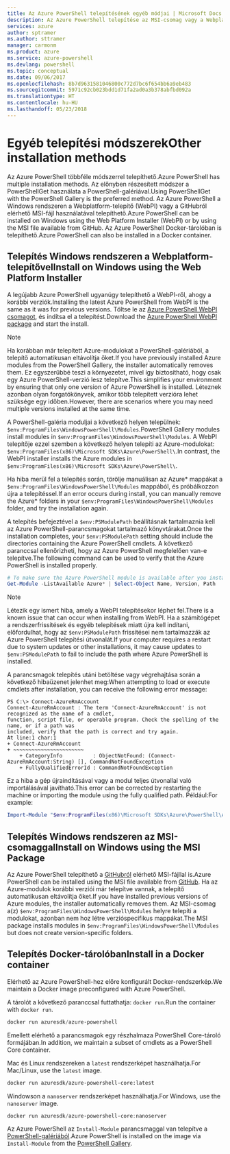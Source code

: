```yaml
---
title: Az Azure PowerShell telepítésének egyéb módjai | Microsoft Docs
description: Az Azure PowerShell telepítése az MSI-csomag vagy a Webplatform-telepítő használatával.
services: azure
author: sptramer
ms.author: sttramer
manager: carmonm
ms.product: azure
ms.service: azure-powershell
ms.devlang: powershell
ms.topic: conceptual
ms.date: 09/06/2017
ms.openlocfilehash: 8b7d9631581046800c772d7bc6f654bb6a9eb483
ms.sourcegitcommit: 5971c92cb023bdd1d71fa2ad0a3b378abfbd092a
ms.translationtype: HT
ms.contentlocale: hu-HU
ms.lasthandoff: 05/23/2018
---
```

# <a name="other-installation-methods"></a><span data-ttu-id="5a2f2-103">Egyéb telepítési módszerek</span><span class="sxs-lookup"><span data-stu-id="5a2f2-103">Other installation methods</span></span>

<span data-ttu-id="5a2f2-104">Az Azure PowerShell többféle módszerrel telepíthető.</span><span class="sxs-lookup"><span data-stu-id="5a2f2-104">Azure PowerShell has multiple installation methods.</span></span> <span data-ttu-id="5a2f2-105">Az előnyben részesített módszer a PowerShellGet használata a PowerShell-galériával.</span><span class="sxs-lookup"><span data-stu-id="5a2f2-105">Using PowerShellGet with the PowerShell Gallery is the preferred method.</span></span> <span data-ttu-id="5a2f2-106">Az Azure PowerShell a Windows rendszeren a Webplatform-telepítő (WebPI) vagy a GitHubról elérhető MSI-fájl használatával telepíthető.</span><span class="sxs-lookup"><span data-stu-id="5a2f2-106">Azure PowerShell can be installed on Windows using the Web Platform Installer (WebPI) or by using the MSI file available from GitHub.</span></span> <span data-ttu-id="5a2f2-107">Az Azure PowerShell Docker-tárolóban is telepíthető.</span><span class="sxs-lookup"><span data-stu-id="5a2f2-107">Azure PowerShell can also be installed in a Docker container.</span></span>

## <a name="install-on-windows-using-the-web-platform-installer"></a><span data-ttu-id="5a2f2-108">Telepítés Windows rendszeren a Webplatform-telepítővel</span><span class="sxs-lookup"><span data-stu-id="5a2f2-108">Install on Windows using the Web Platform Installer</span></span>

<span data-ttu-id="5a2f2-109">A legújabb Azure PowerShell ugyanúgy telepíthető a WebPI-ről, ahogy a korábbi verziók.</span><span class="sxs-lookup"><span data-stu-id="5a2f2-109">Installing the latest Azure PowerShell from WebPI is the same as it was for previous versions.</span></span>
<span data-ttu-id="5a2f2-110">Töltse le az [Azure PowerShell WebPI csomagot](http://aka.ms/webpi-azps), és indítsa el a telepítést.</span><span class="sxs-lookup"><span data-stu-id="5a2f2-110">Download the [Azure PowerShell WebPI package](http://aka.ms/webpi-azps) and start the install.</span></span>

> [!NOTE]
> <span data-ttu-id="5a2f2-111">Ha korábban már telepített Azure-modulokat a PowerShell-galériából, a telepítő automatikusan eltávolítja őket.</span><span class="sxs-lookup"><span data-stu-id="5a2f2-111">If you have previously installed Azure modules from the PowerShell Gallery, the installer automatically removes them.</span></span> <span data-ttu-id="5a2f2-112">Ez egyszerűbbé teszi a környezetet, mivel így biztosítható, hogy csak egy Azure PowerShell-verzió lesz telepítve.</span><span class="sxs-lookup"><span data-stu-id="5a2f2-112">This simplifies your environment by ensuring that only one version of Azure PowerShell is installed.</span></span> <span data-ttu-id="5a2f2-113">Léteznek azonban olyan forgatókönyvek, amikor több telepített verzióra lehet szüksége egy időben.</span><span class="sxs-lookup"><span data-stu-id="5a2f2-113">However, there are scenarios where you may need multiple versions installed at the same time.</span></span>
>
> <span data-ttu-id="5a2f2-114">A PowerShell-galéria moduljai a következő helyen települnek: `$env:ProgramFiles\WindowsPowerShell\Modules`.</span><span class="sxs-lookup"><span data-stu-id="5a2f2-114">PowerShell Gallery modules install modules in `$env:ProgramFiles\WindowsPowerShell\Modules`.</span></span> <span data-ttu-id="5a2f2-115">A WebPI telepítője ezzel szemben a következő helyen telepíti az Azure-modulokat: `$env:ProgramFiles(x86)\Microsoft SDKs\Azure\PowerShell\`.</span><span class="sxs-lookup"><span data-stu-id="5a2f2-115">In contrast, the WebPI installer installs the Azure modules in `$env:ProgramFiles(x86)\Microsoft SDKs\Azure\PowerShell\`.</span></span>
>
> <span data-ttu-id="5a2f2-116">Ha hiba merül fel a telepítés során, törölje manuálisan az Azure\* mappákat a `$env:ProgramFiles\WindowsPowerShell\Modules` mappából, és próbálkozzon újra a telepítéssel.</span><span class="sxs-lookup"><span data-stu-id="5a2f2-116">If an error occurs during install, you can manually remove the Azure\* folders in your `$env:ProgramFiles\WindowsPowerShell\Modules` folder, and try the installation again.</span></span>

<span data-ttu-id="5a2f2-117">A telepítés befejeztével a `$env:PSModulePath` beállításnak tartalmaznia kell az Azure PowerShell-parancsmagokat tartalmazó könyvtárakat.</span><span class="sxs-lookup"><span data-stu-id="5a2f2-117">Once the installation completes, your `$env:PSModulePath` setting should include the directories containing the Azure PowerShell cmdlets.</span></span> <span data-ttu-id="5a2f2-118">A következő paranccsal ellenőrizheti, hogy az Azure PowerShell megfelelően van-e telepítve.</span><span class="sxs-lookup"><span data-stu-id="5a2f2-118">The following command can be used to verify that the Azure PowerShell is installed properly.</span></span>

```powershell
# To make sure the Azure PowerShell module is available after you install
Get-Module -ListAvailable Azure* | Select-Object Name, Version, Path
```

> [!NOTE]
> <span data-ttu-id="5a2f2-119">Létezik egy ismert hiba, amely a WebPI telepítésekor léphet fel.</span><span class="sxs-lookup"><span data-stu-id="5a2f2-119">There is a known issue that can occur when installing from WebPI.</span></span> <span data-ttu-id="5a2f2-120">Ha a számítógépet a rendszerfrissítések és egyéb telepítések miatt újra kell indítani, előfordulhat, hogy az `$env:PSModulePath` frissítései nem tartalmazzák az Azure PowerShell telepítési útvonalát.</span><span class="sxs-lookup"><span data-stu-id="5a2f2-120">If your computer requires a restart due to system updates or other installations, it may cause updates to `$env:PSModulePath` to fail to include the path where Azure PowerShell is installed.</span></span>

<span data-ttu-id="5a2f2-121">A parancsmagok telepítés utáni betöltése vagy végrehajtása során a következő hibaüzenet jelenhet meg:</span><span class="sxs-lookup"><span data-stu-id="5a2f2-121">When attempting to load or execute cmdlets after installation, you can receive the following error message:</span></span>

```
PS C:\> Connect-AzureRmAccount
Connect-AzureRmAccount : The term 'Connect-AzureRmAccount' is not recognized as the name of a cmdlet,
function, script file, or operable program. Check the spelling of the name, or if a path was
included, verify that the path is correct and try again.
At line:1 char:1
+ Connect-AzureRmAccount
+ ~~~~~~~~~~~~~~~~~~~~~~~
    + CategoryInfo          : ObjectNotFound: (Connect-AzureRmAccount:String) [], CommandNotFoundException
    + FullyQualifiedErrorId : CommandNotFoundException
```

<span data-ttu-id="5a2f2-122">Ez a hiba a gép újraindításával vagy a modul teljes útvonallal való importálásával javítható.</span><span class="sxs-lookup"><span data-stu-id="5a2f2-122">This error can be corrected by restarting the machine or importing the module using the fully qualified path.</span></span> <span data-ttu-id="5a2f2-123">Például:</span><span class="sxs-lookup"><span data-stu-id="5a2f2-123">For example:</span></span>

```powershell
Import-Module "$env:ProgramFiles(x86)\Microsoft SDKs\Azure\PowerShell\AzureRM.psd1"
```

## <a name="install-on-windows-using-the-msi-package"></a><span data-ttu-id="5a2f2-124">Telepítés Windows rendszeren az MSI-csomaggal</span><span class="sxs-lookup"><span data-stu-id="5a2f2-124">Install on Windows using the MSI Package</span></span>

<span data-ttu-id="5a2f2-125">Az Azure PowerShell telepíthető a [GitHubról](https://aka.ms/azps-release) elérhető MSI-fájllal is.</span><span class="sxs-lookup"><span data-stu-id="5a2f2-125">Azure PowerShell can be installed using the MSI file available from [GitHub](https://aka.ms/azps-release).</span></span> <span data-ttu-id="5a2f2-126">Ha az Azure-modulok korábbi verziói már telepítve vannak, a telepítő automatikusan eltávolítja őket.</span><span class="sxs-lookup"><span data-stu-id="5a2f2-126">If you have installed previous versions of Azure modules, the installer automatically removes them.</span></span> <span data-ttu-id="5a2f2-127">Az MSI-csomag a(z) `$env:ProgramFiles\WindowsPowerShell\Modules` helyre telepíti a modulokat, azonban nem hoz létre verzióspecifikus mappákat.</span><span class="sxs-lookup"><span data-stu-id="5a2f2-127">The MSI package installs modules in `$env:ProgramFiles\WindowsPowerShell\Modules` but does not create version-specific folders.</span></span>

## <a name="install-in-a-docker-container"></a><span data-ttu-id="5a2f2-128">Telepítés Docker-tárolóban</span><span class="sxs-lookup"><span data-stu-id="5a2f2-128">Install in a Docker container</span></span>

<span data-ttu-id="5a2f2-129">Elérhető az Azure PowerShell-hez előre konfigurált Docker-rendszerkép.</span><span class="sxs-lookup"><span data-stu-id="5a2f2-129">We maintain a Docker image preconfigured with Azure PowerShell.</span></span>

<span data-ttu-id="5a2f2-130">A tárolót a következő paranccsal futtathatja: `docker run`.</span><span class="sxs-lookup"><span data-stu-id="5a2f2-130">Run the container with `docker run`.</span></span>

```powershell
docker run azuresdk/azure-powershell
```

<span data-ttu-id="5a2f2-131">Emellett elérhető a parancsmagok egy részhalmaza PowerShell Core-tároló formájában.</span><span class="sxs-lookup"><span data-stu-id="5a2f2-131">In addition, we maintain a subset of cmdlets as a PowerShell Core container.</span></span>

<span data-ttu-id="5a2f2-132">Mac és Linux rendszereken a `latest` rendszerképet használhatja.</span><span class="sxs-lookup"><span data-stu-id="5a2f2-132">For Mac/Linux, use the `latest` image.</span></span>

```bash
docker run azuresdk/azure-powershell-core:latest
```

<span data-ttu-id="5a2f2-133">Windowson a `nanoserver` rendszerképet használhatja.</span><span class="sxs-lookup"><span data-stu-id="5a2f2-133">For Windows, use the `nanoserver` image.</span></span>

```powershell
docker run azuresdk/azure-powershell-core:nanoserver
```

<span data-ttu-id="5a2f2-134">Az Azure PowerShell az `Install-Module` parancsmaggal van telepítve a [PowerShell-galériából](https://www.powershellgallery.com/).</span><span class="sxs-lookup"><span data-stu-id="5a2f2-134">Azure PowerShell is installed on the image via `Install-Module` from the [PowerShell Gallery](https://www.powershellgallery.com/).</span></span>
